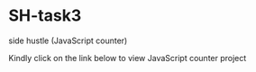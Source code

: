 # SH-task3
side hustle (JavaScript counter)

Kindly click on the link below to view JavaScript counter project 

